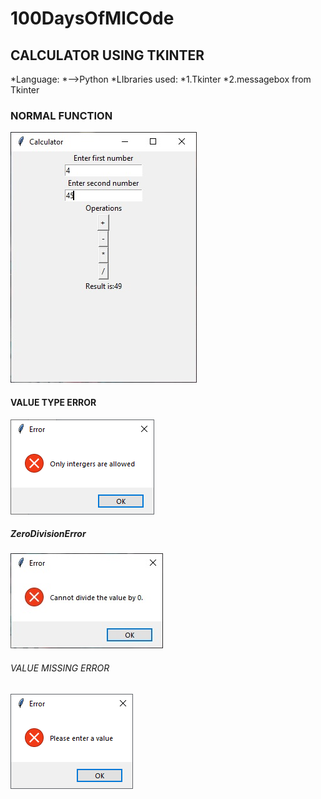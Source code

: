 # 100DaysOfMlCOde

## CALCULATOR USING TKINTER
*Language:
 *-->Python
*LIbraries used:
 *1.Tkinter
 *2.messagebox from Tkinter

### NORMAL FUNCTION
![alt](
https://github.com/HilalMehdi/100DaysOfMlCOde/blob/Calculator_Tkinter/normal.jpg)

#### VALUE TYPE ERROR
![alt](
https://github.com/HilalMehdi/100DaysOfMlCOde/blob/Calculator_Tkinter/IntError.jpg)

##### ZeroDivisionError
![alt](
https://github.com/HilalMehdi/100DaysOfMlCOde/blob/Calculator_Tkinter/ZeroDivisionError.jpg)

###### VALUE MISSING ERROR
![alt](
https://github.com/HilalMehdi/100DaysOfMlCOde/blob/Calculator_Tkinter/Valueerr.jpg)
